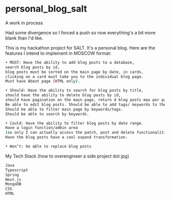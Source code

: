 # personal_blog_salt
A work in process

Had some divergence so I forced a push so now everything's a bit more blank than I'd like.

This is my hackathon project for SALT. It's a personal blog. Here are the features I intend to implement in MOSCOW format:

```bash
• MUST: Have the ability to add blog posts to a database, 
search blog posts by id, 
blog posts must be sorted on the main page by date, in cards, 
clicking on a card must take you to the individual blog page. 
Must have About page (HTML only).

• Should: Have the ability to search for blog posts by title, 
should have the ability to delete blog posts by id, 
should have pagination on the main page, return 4 blog posts max per page. 
Be able to edit blog posts. Should be able to add tags/ keywords to the blogposts. 
Should be able to filter main page by keywords/tags. 
Should be able to search by keywords.

• Could: Have the ability to filter blog posts by date range. 
Have a login function/admin area 
(so only I can actually access the patch, post and delete functionalities). 
Have the blog posts have a cool expand transformation.

• Won’t: be able to replace blog posts
```

My Tech Stack (how to overengineer a side project dot jpg)
```bash
Java
Typescript
Spring
Next.js
MongoDB
CSS
HTML
```
